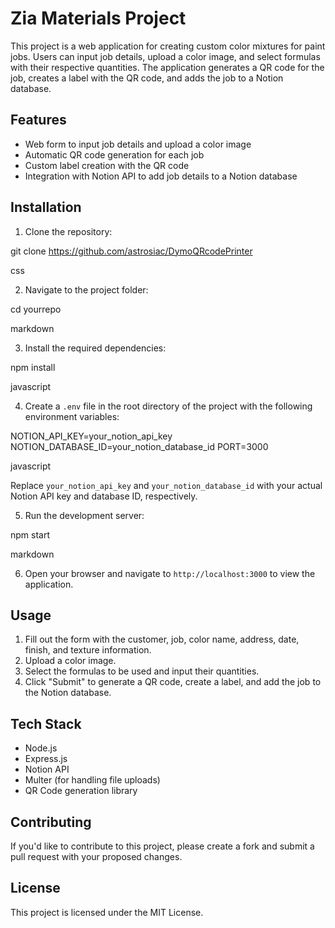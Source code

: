 # Zia Materials Project

This project is a web application for creating custom color mixtures for paint jobs. Users can input job details, upload a color image, and select formulas with their respective quantities. The application generates a QR code for the job, creates a label with the QR code, and adds the job to a Notion database.

## Features

- Web form to input job details and upload a color image
- Automatic QR code generation for each job
- Custom label creation with the QR code
- Integration with Notion API to add job details to a Notion database

## Installation

1. Clone the repository:

git clone https://github.com/astrosiac/DymoQRcodePrinter

css


2. Navigate to the project folder:

cd yourrepo

markdown


3. Install the required dependencies:

npm install

javascript


4. Create a `.env` file in the root directory of the project with the following environment variables:

NOTION_API_KEY=your_notion_api_key
NOTION_DATABASE_ID=your_notion_database_id
PORT=3000

javascript


Replace `your_notion_api_key` and `your_notion_database_id` with your actual Notion API key and database ID, respectively.

5. Run the development server:

npm start

markdown


6. Open your browser and navigate to `http://localhost:3000` to view the application.

## Usage

1. Fill out the form with the customer, job, color name, address, date, finish, and texture information.
2. Upload a color image.
3. Select the formulas to be used and input their quantities.
4. Click "Submit" to generate a QR code, create a label, and add the job to the Notion database.

## Tech Stack

- Node.js
- Express.js
- Notion API
- Multer (for handling file uploads)
- QR Code generation library

## Contributing

If you'd like to contribute to this project, please create a fork and submit a pull request with your proposed changes.

## License

This project is licensed under the MIT License.
